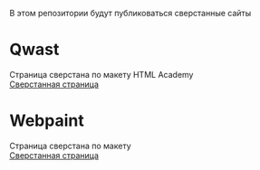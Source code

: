 В этом репозитории будут публиковаться сверстанные сайты

# Qwast
Страница сверстана по макету HTML Academy<br>
<a href="https://lemishmax.github.io/Qwast/site/">Сверстанная страница</a>
# Webpaint
Страница сверстана по макету<br>
<a href="https://lemishmax.github.io/Webpaint/site/">Сверстанная страница</a>
